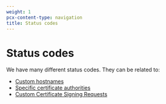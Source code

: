 ```yaml
---
weight: 1
pcx-content-type: navigation
title: Status codes
---
```


# Status codes

We have many different status codes. They can be related to:

- [Custom hostnames](/ssl-for-saas/status-codes/custom-hostnames)
- [Specific certificate authorities](/ssl-for-saas/status-codes/certificate-authority-specific)
- [Custom Certificate Signing Requests](/ssl-for-saas/status-codes/custom-csrs)